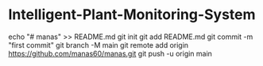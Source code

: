 # Intelligent-Plant-Monitoring-System
echo "# manas" >> README.md
git init
git add README.md
git commit -m "first commit"
git branch -M main
git remote add origin https://github.com/manas60/manas.git
git push -u origin main
